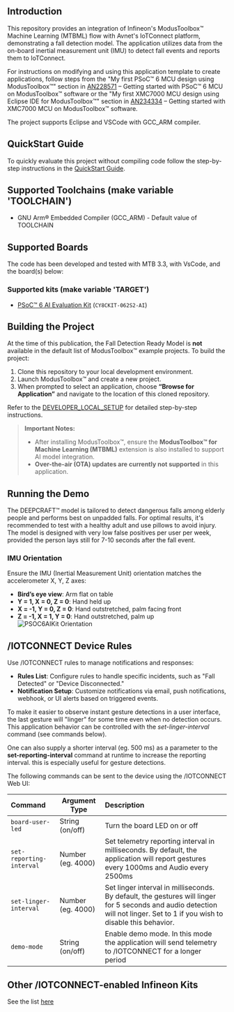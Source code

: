 ## Introduction

This repository provides an integration of Infineon's ModusToolbox™ Machine Learning (MTBML) flow with Avnet's IoTConnect platform, demonstrating a fall detection model. The application utilizes data from the on-board inertial measurement unit (IMU) to detect fall events and reports them to IoTConnect.

For instructions on modifying and using this application template to create applications, follow steps from the "My first PSoC&trade; 6 MCU design using ModusToolbox&trade;" section in [AN228571](https://www.infineon.com/an228571) – Getting started with PSoC&trade; 6 MCU on ModusToolbox&trade; software or the "My first XMC7000 MCU design using Eclipse IDE for ModusToolbox&trade;" section in [AN234334](https://www.infineon.com/dgdl/Infineon-AN234334_Getting_started_with_XMC7000_MCU_on_ModusToolbox_software-ApplicationNotes-v01_00-EN.pdf?fileId=8ac78c8c8412f8d301842d32c5765bfd) – Getting started with XMC7000 MCU on ModusToolbox&trade; software.

The project supports Eclipse and VSCode with GCC_ARM compiler.

## QuickStart Guide

To quickly evaluate this project without compiling code follow the step-by-step instructions in the [QuickStart Guide](QUICKSTART.md).

## Supported Toolchains (make variable 'TOOLCHAIN')

* GNU Arm® Embedded Compiler (GCC_ARM) - Default value of TOOLCHAIN

## Supported Boards

The code has been developed and tested with MTB 3.3, with VsCode, and the board(s) below:

### Supported kits (make variable 'TARGET')

- [PSoC&trade; 6 AI Evaluation Kit](https://www.infineon.com/CY8CKIT-062S2-AI) (`CY8CKIT-062S2-AI`)

## Building the Project

At the time of this publication, the Fall Detection Ready Model is **not** available in the default list of ModusToolbox™ example projects. To build the project:

1. Clone this repository to your local development environment.
2. Launch ModusToolbox™ and create a new project.
3. When prompted to select an application, choose **“Browse for Application”** and navigate to the location of this cloned repository.

Refer to the [DEVELOPER_LOCAL_SETUP](https://github.com/avnet-iotconnect/avnet-iotc-mtb-basic-example/blob/main/DEVELOPER_LOCAL_SETUP.md) for detailed step-by-step instructions.

> **Important Notes:**
> - After installing ModusToolbox™, ensure the **ModusToolbox™ for Machine Learning (MTBML)** extension is also installed to support AI model integration.
> - **Over-the-air (OTA) updates are currently not supported** in this application.

## Running the Demo
The DEEPCRAFT™ model is tailored to detect dangerous falls among elderly people and performs best on unpadded falls. For optimal results, it's recommended to test with a healthy adult and use pillows to avoid injury. The model is designed with very low false positives per user per week, provided the person lays still for 7-10 seconds after the fall event.

### IMU Orientation
Ensure the IMU (Inertial Measurement Unit) orientation matches the accelerometer X, Y, Z axes:

- **Bird’s eye view**: Arm flat on table
- **Y = 1, X = 0, Z = 0**: Hand held up
- **X = -1, Y = 0, Z = 0**: Hand outstretched, palm facing front
- **Z = -1, X = 1, Y = 0**: Hand outstretched, palm up
  ![PSOC6AIKit Orientation](https://saleshosted.z13.web.core.windows.net/demo/ifx/deepcraft/psoc6ai-kit-mounting.jpg)

## /IOTCONNECT Device Rules
Use /IOTCONNECT rules to manage notifications and responses:

- **Rules List**: Configure rules to handle specific incidents, such as "Fall Detected" or "Device Disconnected."
- **Notification Setup**: Customize notifications via email, push notifications, webhook, or UI alerts based on triggered events.

To make it easier to observe instant gesture detections in a user interface, the last gesture will "linger"
for some time even when no detection occurs. This application behavior can be controlled with the
*set-linger-interval* command (see commands below). 

One can also supply a shorter interval (eg. 500 ms) as a parameter to the **set-reporting-interval** command 
at runtime to increase the reporting interval. this is especially useful for gesture detections.

The following commands can be sent to the device using the /IOTCONNECT Web UI:

| Command                  | Argument Type     | Description                                                                                                                                                                 |
|:-------------------------|-------------------|:----------------------------------------------------------------------------------------------------------------------------------------------------------------------------|
| `board-user-led`         | String (on/off)   | Turn the board LED on or off                                                                                                                                                |
| `set-reporting-interval` | Number (eg. 4000) | Set telemetry reporting interval in milliseconds.  By default, the application will report gestures every 1000ms and Audio every 2500ms                                     |
| `set-linger-interval`    | Number (eg. 4000) | Set linger interval in milliseconds. By default, the gestures will linger for 5 seconds and audio detection will not linger. Set to 1 if you wish to disable this behavior. |
| `demo-mode`              | String (on/off)   | Enable demo mode. In this mode the application will send telemetry to /IOTCONNECT for a longer period                                                                        |

## Other /IOTCONNECT-enabled Infineon Kits
See the list [here](https://avnet-iotconnect.github.io/#infineon-technologies)
